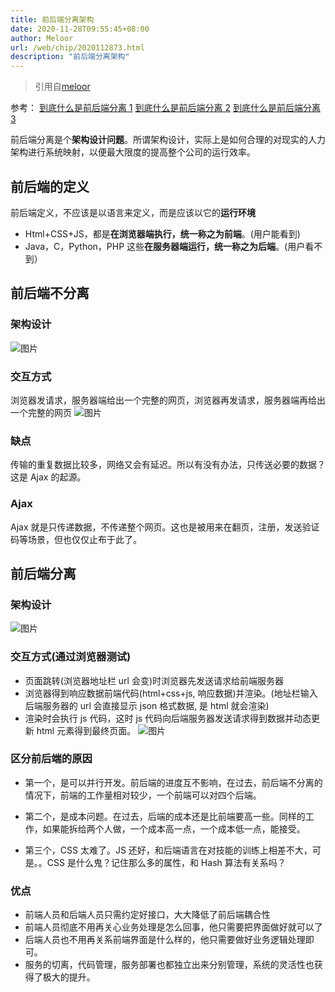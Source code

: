```yaml
---
title: 前后端分离架构
date: 2020-11-28T09:55:45+08:00
author: Meloor
url: /web/chip/2020112873.html
description: "前后端分离架构"
---
```

>引用自[meloor](https://gitee.com/Meloor/blog)

参考：
[到底什么是前后端分离 1](https://www.zhihu.com/answer/547205270)
[到底什么是前后端分离 2](https://www.zhihu.com/answer/557406666)
[到底什么是前后端分离 3](https://www.zhihu.com/answer/542961677)

前后端分离是个**架构设计问题**。所谓架构设计，实际上是如何合理的对现实的人力架构进行系统映射，以便最大限度的提高整个公司的运行效率。

## 前后端的定义

前后端定义，不应该是以语言来定义，而是应该以它的**运行环境**

- Html+CSS+JS，都是**在浏览器端执行，统一称之为前端**。(用户能看到)
- Java，C，Python，PHP 这些**在服务器端运行，统一称之为后端**。(用户看不到）

## 前后端不分离

### 架构设计

![图片](https://base.oribos.city/images/2020/11/fabs/1.png)

### 交互方式

浏览器发请求，服务器端给出一个完整的网页，浏览器再发请求，服务器端再给出一个完整的网页
![图片](https://base.oribos.city/images/2020/11/fabs/3.png)

### 缺点

传输的重复数据比较多，网络又会有延迟。所以有没有办法，只传送必要的数据？这是 Ajax 的起源。

### Ajax

Ajax 就是只传递数据，不传递整个网页。这也是被用来在翻页，注册，发送验证码等场景，但也仅仅止布于此了。

## 前后端分离

### 架构设计

![图片](https://base.oribos.city/images/2020/11/fabs/2.png)
### 交互方式(通过浏览器测试)

- 页面跳转(浏览器地址栏 url 会变)时浏览器先发送请求给前端服务器
- 浏览器得到响应数据前端代码(html+css+js, 响应数据)并渲染。(地址栏输入后端服务器的 url 会直接显示 json 格式数据, 是 html 就会渲染)
- 渲染时会执行 js 代码，这时 js 代码向后端服务器发送请求得到数据并动态更新 html 元素得到最终页面。
![图片](https://base.oribos.city/images/2020/11/fabs/4.png)

### 区分前后端的原因

- 第一个，是可以并行开发。前后端的进度互不影响，在过去，前后端不分离的情况下，前端的工作量相对较少，一个前端可以对四个后端。

- 第二个，是成本问题。在过去，后端的成本还是比前端要高一些。同样的工作，如果能拆给两个人做，一个成本高一点，一个成本低一点，能接受。

- 第三个，CSS 太难了。JS 还好，和后端语言在对技能的训练上相差不大，可是。。CSS 是什么鬼？记住那么多的属性，和 Hash 算法有关系吗？

### 优点

- 前端人员和后端人员只需约定好接口，大大降低了前后端耦合性
- 前端人员彻底不用再关心业务处理是怎么回事，他只需要把界面做好就可以了
- 后端人员也不用再关系前端界面是什么样的，他只需要做好业务逻辑处理即可。
- 服务的切离，代码管理，服务部署也都独立出来分别管理，系统的灵活性也获得了极大的提升。

